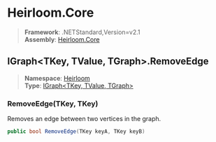 # Heirloom.Core

> **Framework**: .NETStandard,Version=v2.1  
> **Assembly**: [Heirloom.Core][0]  

## IGraph\<TKey, TValue, TGraph>.RemoveEdge

> **Namespace**: [Heirloom][0]  
> **Type**: [IGraph\<TKey, TValue, TGraph>][1]  

### RemoveEdge(TKey, TKey)

Removes an edge between two vertices in the graph.

```cs
public bool RemoveEdge(TKey keyA, TKey keyB)
```

[0]: ../Heirloom.Core.md
[1]: Heirloom.IGraph[TKey,TValue,TGraph].md

